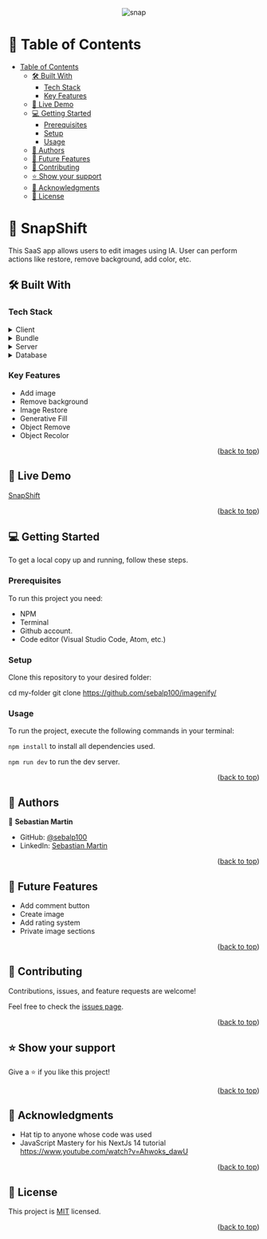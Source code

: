<a name="readme-top"></a>

<div align="center">

![snap](https://github.com/sebalp100/imagenify/assets/111214189/cf63c536-c1f6-436a-95e7-bc386f6cdbd2)


</div>

<!-- TABLE OF CONTENTS -->

# 📗 Table of Contents

- [Table of Contents](#-table-of-contents)
  - [🛠 Built With ](#-built-with-)
    - [Tech Stack ](#tech-stack-)
    - [Key Features ](#key-features-)
  - [🚀 Live Demo ](#-live-demo-)
  - [💻 Getting Started ](#-getting-started-)
    - [Prerequisites](#prerequisites)
    - [Setup](#setup)
    - [Usage](#usage)
  - [👥 Authors ](#-authors-)
  - [🔭 Future Features ](#-future-features-)
  - [🤝 Contributing ](#-contributing-)
  - [⭐️ Show your support ](#️-show-your-support-)
  - [🙏 Acknowledgments ](#-acknowledgments-)
  - [📝 License ](#-license-)

<!-- PROJECT DESCRIPTION -->

# 📖 SnapShift<a name="about-project"></a>

This SaaS app allows users to edit images using IA. User can perform actions like restore, remove background, add color, etc.


## 🛠 Built With <a name="built-with"></a>

### Tech Stack <a name="tech-stack"></a>

<details>
  <summary>Client</summary>
  <ul>
    <li><a href="https://nextjs.org/">NextJS</a></li>
  </ul>
</details>

<details>
  <summary>Bundle</summary>
  <ul>
    <li><a href="https://www.npmjs.com/">NPM</a></li>
  </ul>
</details>

<details>
  <summary>Server</summary>
  <ul>
    <li><a href="https://nextjs.org/">NextJs</a></li>
  </ul>
</details>

<details>
<summary>Database</summary>
  <ul>
    <li><a href="https://www.mongodb.com/atlas">MongoDB</a></li>
    <li><a href="https://clerk.com/docs/quickstarts/nextjs">Clerk</a></li>
    <li><a href="https://stripe.com/es-us">Stripe</a></li>
  </ul>
</details>

<!-- Features -->

### Key Features <a name="key-features"></a>

- Add image
- Remove background
- Image Restore
- Generative Fill
- Object Remove
- Object Recolor 

<p align="right">(<a href="#readme-top">back to top</a>)</p>

<!-- LIVE DEMO -->

## 🚀 Live Demo <a name="live-demo"></a>

[SnapShift](https://imaginify-two-orpin.vercel.app/)

<p align="right">(<a href="#readme-top">back to top</a>)</p>

<!-- GETTING STARTED -->

## 💻 Getting Started <a name="getting-started"></a>

To get a local copy up and running, follow these steps.

### Prerequisites

To run this project you need:

- NPM
- Terminal
- Github account.
- Code editor (Visual Studio Code, Atom, etc.)

### Setup

Clone this repository to your desired folder:

cd my-folder
git clone https://github.com/sebalp100/imagenify/

### Usage

To run the project, execute the following commands in your terminal:

`npm install` to install all dependencies used.

`npm run dev` to run the dev server.

<p align="right">(<a href="#readme-top">back to top</a>)</p>

<!-- AUTHORS -->

## 👥 Authors <a name="authors"></a>

👤 **Sebastian Martin**

- GitHub: [@sebalp100](https://github.com/sebalp100)
- LinkedIn: [Sebastian Martin](https://www.linkedin.com/in/sebastian-martin-956b2724a/)

<p align="right">(<a href="#readme-top">back to top</a>)</p>

<!-- FUTURE FEATURES -->

## 🔭 Future Features <a name="future-features"></a>

- Add comment button
- Create image
- Add rating system
- Private image sections

<p align="right">(<a href="#readme-top">back to top</a>)</p>

<!-- CONTRIBUTING -->

## 🤝 Contributing <a name="contributing"></a>

Contributions, issues, and feature requests are welcome!

Feel free to check the [issues page](../../issues/).

<p align="right">(<a href="#readme-top">back to top</a>)</p>

<!-- SUPPORT -->

## ⭐️ Show your support <a name="support"></a>

Give a ⭐️ if you like this project!

<p align="right">(<a href="#readme-top">back to top</a>)</p>

<!-- ACKNOWLEDGEMENTS -->

## 🙏 Acknowledgments <a name="acknowledgements"></a>

- Hat tip to anyone whose code was used
- JavaScript Mastery for his NextJs 14 tutorial https://www.youtube.com/watch?v=Ahwoks_dawU

<p align="right">(<a href="#readme-top">back to top</a>)</p>

<!-- LICENSE -->

## 📝 License <a name="license"></a>

This project is [MIT](./LICENSE) licensed.

<p align="right">(<a href="#readme-top">back to top</a>)</p>


